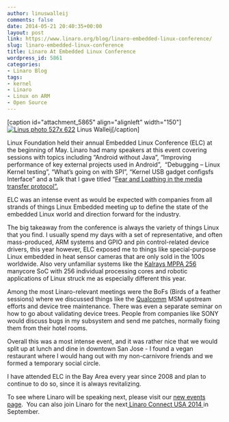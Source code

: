```yaml
---
author: linuswalleij
comments: false
date: 2014-05-21 20:40:35+00:00
layout: post
link: https://www.linaro.org/blog/linaro-embedded-linux-conference/
slug: linaro-embedded-linux-conference
title: Linaro At Embedded Linux Conference
wordpress_id: 5861
categories:
- Linaro Blog
tags:
- kernel
- Linaro
- Linux on ARM
- Open Source
---
```


[caption id="attachment_5865" align="alignleft" width="150"][![Linus photo 527x 622](http://www.linaro.org/wp-content/uploads/2014/05/Linus-photo-527x-622-150x150.jpg)](http://www.linaro.org/wp-content/uploads/2014/05/Linus-photo-527x-622.jpg) Linus Walleij[/caption]

Linux Foundation held their annual Embedded Linux Conference (ELC) at the beginning of May. Linaro had many speakers at this event covering sessions with topics including “Android without Java”, “Improving performance of key external projects used in Android”,  “Debugging – Linux Kernel testing”, “What’s going on with SPI”, “Kernel USB gadget configsfs Interface” and a talk that I gave titled “[Fear and Loathing in the media transfer protocol”.](http://events.linuxfoundation.org/sites/events/files/slides/Media%20Transfer%20Protocol.pdf)

ELC was an intense event as would be expected with companies from all strands of things Linux Embedded meeting up to define the state of the embedded Linux world and direction forward for the industry.

The big takeaway from the conference is always the variety of things Linux that you find. I usually spend my days with a set of representative, and often mass-produced, ARM systems and GPIO and pin control-related device drivers, this year however, ELC exposed me to things like special-purpose Linux embedded in heat sensor cameras that are only sold in the 100s worldwide. Also very unfamiliar systems like the [Kalrays MPPA 256 ](http://www.kalray.eu/products/mppa-manycore-a-multicore-processors-family-13/mppa-256/)manycore SoC with 256 individual processing cores and robotic applications of Linux struck me as especially different this year.

Among the most Linaro-relevant meetings were the BoFs (Birds of a feather sessions) where we discussed things like the [Qualcomm](http://www.qualcomm.com/) MSM upstream efforts and device tree maintenance. There was even a separate seminar on how to go about validating device trees. People from companies like SONY would discuss bugs in my subsystem and send me patches, normally fixing them from their hotel rooms.

Overall this was a most intense event, and it was rather nice that we would split up at lunch and dine in downtown San Jose - I found a vegan restaurant where I would hang out with my non-carnivore friends and we formed a temporary social circle.

I have attended ELC in the Bay Area every year since 2008 and plan to continue to do so, since it is always revitalizing.

To see where Linaro will be speaking next, please visit our [new events page](http://www.linaro.org/hub/).  You can also join Linaro for the next[ Linaro Connect USA 2014 ](http://www.linaro.org/connect/lcu/lcu14/)in September.


